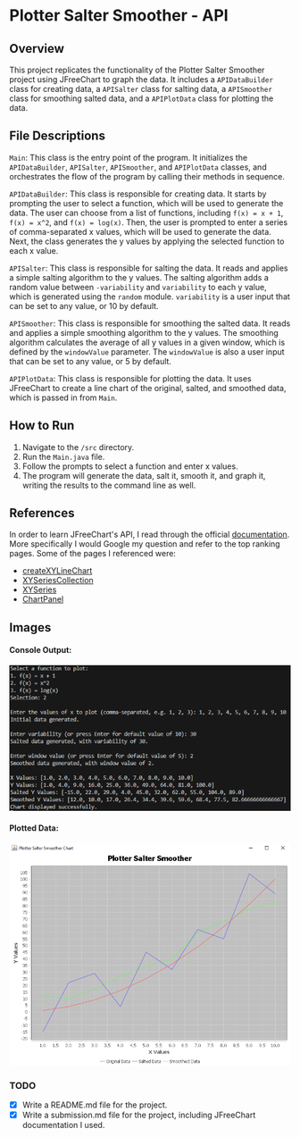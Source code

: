 # Plotter Salter Smoother - API

## Overview

This project replicates the functionality of the Plotter Salter Smoother project using JFreeChart to graph the data. It includes a `APIDataBuilder` class for creating data, a `APISalter` class for salting data, a `APISmoother` class for smoothing salted data, and a `APIPlotData` class for plotting the data.

## File Descriptions

`Main`: This class is the entry point of the program. It initializes the `APIDataBuilder`, `APISalter`, `APISmoother`, and `APIPlotData` classes, and orchestrates the flow of the program by calling their methods in sequence.

`APIDataBuilder`: This class is responsible for creating data. It starts by prompting the user to select a function, which will be used to generate the data. The user can choose from a list of functions, including `f(x) = x + 1`, `f(x) = x^2`, and `f(x) = log(x)`. Then, the user is prompted to enter a series of comma-separated x values, which will be used to generate the data. Next, the class generates the y values by applying the selected function to each x value.

`APISalter`: This class is responsible for salting the data. It reads and applies a simple salting algorithm to the y values. The salting algorithm adds a random value between `-variability` and `variability` to each y value, which is generated using the `random` module. `variability` is a user input that can be set to any value, or 10 by default.

`APISmoother`: This class is responsible for smoothing the salted data. It reads and applies a simple smoothing algorithm to the y values. The smoothing algorithm calculates the average of all y values in a given window, which is defined by the `windowValue` parameter. The `windowValue` is also a user input that can be set to any value, or 5 by default.

`APIPlotData`: This class is responsible for plotting the data. It uses JFreeChart to create a line chart of the original, salted, and smoothed data, which is passed in from `Main`.

## How to Run

1. Navigate to the `/src` directory.
2. Run the `Main.java` file.
3. Follow the prompts to select a function and enter x values.
4. The program will generate the data, salt it, smooth it, and graph it, writing the results to the command line as well.

## References

In order to learn JFreeChart's API, I read through the official [documentation](https://www.jfree.org/jfreechart/api/javadoc/overview-summary.html). More specifically I would Google my question and refer to the top ranking pages. Some of the pages I referenced were:
- [createXYLineChart](https://www.jfree.org/jfreechart/api/javadoc/org/jfree/chart/ChartFactory.html#createXYLineChart-java.lang.String-java.lang.String-java.lang.String-org.jfree.data.xy.XYDataset-org.jfree.chart.plot.PlotOrientation-boolean-boolean-boolean-)
- [XYSeriesCollection](https://www.jfree.org/jfreechart/api/javadoc/org/jfree/data/xy/XYSeriesCollection.html#XYSeriesCollection--)
- [XYSeries](https://www.jfree.org/jfreechart/api/javadoc/org/jfree/data/xy/XYSeries.html#XYSeries-java.lang.Comparable-)
- [ChartPanel](https://www.jfree.org/jfreechart/api/javadoc/org/jfree/chart/ChartPanel.html)

## Images

#### Console Output:
![Console Output](./Project%202%20Submission/images/console_output.png)

#### Plotted Data:
![Plotted Data](./Project%202%20Submission/images/plotted_data.png)

### TODO
- [x] Write a README.md file for the project.
- [x] Write a submission.md file for the project, including JFreeChart documentation I used.